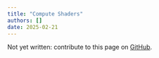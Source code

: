 ```yaml
---
title: "Compute Shaders"
authors: []
date: 2025-02-21
---
```


Not yet written: contribute to this page on [GitHub](https://github.com/Diminim/love-cookbook).